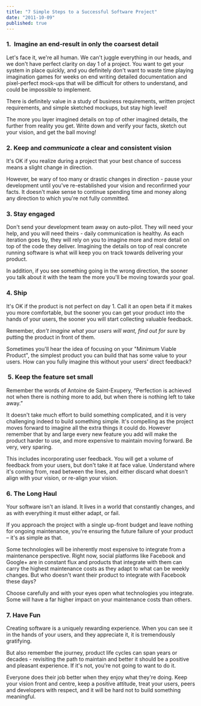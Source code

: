 ```yaml
---
title: "7 Simple Steps to a Successful Software Project"
date: "2011-10-09"
published: true
---
```


### 1.  Imagine an end-result in only the coarsest detail

Let's face it, we're all human. We can't juggle everything in our heads, and we don't have perfect clarity on day 1 of a project. You want to get your system in place quickly, and you definitely don't want to waste time playing imagination games for weeks on end writing detailed documentation and pixel-perfect mock-ups that will be difficult for others to understand, and could be impossible to implement.

There is definitely value in a study of business requirements, written project requirements, and simple sketched mockups, but stay high level!

The more you layer imagined details on top of other imagined details, the further from reality you get. Write down and verify your facts, sketch out your vision, and get the ball moving!

### 2\. Keep and _communicate_ a clear and consistent vision

It's OK if you realize during a project that your best chance of success means a slight change in direction.

However, be wary of too many or drastic changes in direction - pause your development until you've re-established your vision and reconfirmed your facts. It doesn't make sense to continue spending time and money along any direction to which you're not fully committed.

### 3\. Stay engaged

Don't send your development team away on auto-pilot. They will need your help, and you will need theirs - daily communication is healthy. As each iteration goes by, they will rely on you to imagine more and more detail on top of the code they deliver. Imagining the details on top of real concrete running software is what will keep you on track towards delivering your product.

In addition, if you see something going in the wrong direction, the sooner you talk about it with the team the more you'll be moving towards your goal.

### 4\. Ship

It's OK if the product is not perfect on day 1. Call it an open beta if it makes you more comfortable, but the sooner you can get your product into the hands of your users, the sooner you will start collecting valuable feedback.

Remember, _don't imagine what your users will want, find out for sure_ by putting the product in front of them.

Sometimes you'll hear the idea of focusing on your "Minimum Viable Product", the simplest product you can build that has some value to your users. How can you fully imagine this without your users' direct feedback?

###  5. Keep the feature set small

Remember the words of Antoine de Saint-Exupery, “Perfection is achieved not when there is nothing more to add, but when there is nothing left to take away.”

It doesn't take much effort to build something complicated, and it is very challenging indeed to build something simple. It's compelling as the project moves forward to imagine all the extra things it could do. However remember that by and large every new feature you add will make the product harder to use, and more expensive to maintain moving forward. Be very, very sparing.

This includes incorporating user feedback. You will get a volume of feedback from your users, but don't take it at face value. Understand where it's coming from, read between the lines, and either discard what doesn't align with your vision, or re-align your vision.

### 6. The Long Haul

Your software isn't an island. It lives in a world that constantly changes, and as with everything it must either adapt, or fail.

If you approach the project with a single up-front budget and leave nothing for ongoing maintenance, you're ensuring the future failure of your product – it's as simple as that.

Some technologies will be inherently most expensive to integrate from a maintenance perspective. Right now, social platforms like Facebook and Google+ are in constant flux and products that integrate with them can carry the highest maintenance costs as they adapt to what can be weekly changes. But who doesn't want their product to integrate with Facebook these days?

Choose carefully and with your eyes open what technologies you integrate. Some will have a far higher impact on your maintenance costs than others.

### 7. Have Fun

Creating software is a uniquely rewarding experience. When you can see it in the hands of your users, and they appreciate it, it is tremendously gratifying.

But also remember the journey, product life cycles can span years or decades - revisiting the path to maintain and better it should be a positive and pleasant experience. If it's not, you're not going to want to do it.

Everyone does their job better when they enjoy what they're doing. Keep your vision front and centre, keep a positive attitude, treat your users, peers and developers with respect, and it will be hard not to build something meaningful.
